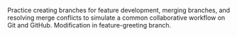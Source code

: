 Practice creating branches for feature development, merging branches, and resolving merge conflicts to simulate a common collaborative workflow on Git and GitHub.
Modification in feature-greeting branch.